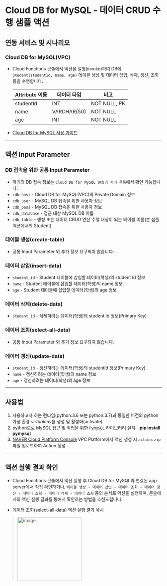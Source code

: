 # Cloud DB for MySQL - 데이터 CRUD 수행 샘플 액션
## 연동 서비스 및 시나리오
### Cloud DB for MySQL(VPC)
+ Cloud Functions 콘솔에서 액션을 실행(invoke)하여 DB에 `Student(studentId, name, age)` 테이블 생성 및 데이터 삽입, 삭제, 갱신, 조회 등을 수행합니다.

    |Attribute 이름|데이터 타입|비고|
    |------|---|---|
    |studentId|INT|NOT NULL, PK|
    |name|VARCHAR(50)|NOT NULL|
    |age|INT|NOT NULL|

+ [Cloud DB for MySQL 사용 가이드](https://guide.ncloud-docs.com/docs/database-database-5-2)

---
## 액션 Input Parameter
### DB 접속을 위한 공통 Input Parameter
+ 하기의 DB 접속 정보는 `Cloud DB for MySQL 콘솔의 서버 목록`에서 확인 가능합니다.
+ `cdb_host` - Cloud DB for MySQL(VPC)의 Private Domain 정보
+ `cdb_user` - MySQL DB 접속을 위한 사용자 정보
+ `cdb_pass` - MySQL DB 접속을 위한 사용자 정보
+ `cdb_database` - 접근 대상 MySQL DB 이름
+ `cdb_table` - 생성 또는 데이터 CRUD 연산 수행 대상이 되는 테이블 이름(본 샘플 액션에서의 Student)

### 테이블 생성(create-table)
+ 공통 Input Parameter 외 추가 정보 요구되지 않습니다.

### 데이터 삽입(insert-data)
+ `student_id` - Student 테이블에 삽입할 데이터(학생)의 student Id 정보
+ `name` - Student 테이블에 삽입할 데이터(학생)의 name 정보
+ `age` - Student 테이블에 삽입할 데이터(학생)의 age 정보

### 데이터 삭제(delete-data)
+ `student_id` - 삭제하려는 데이터(학생)의 student Id 정보(Primary Key)

### 데이터 조회(select-all-data)
+ 공통 Input Parameter 외 추가 정보 요구되지 않습니다.

### 데이터 갱신(update-data)
+ `student_id` - 갱신하려는 데이터(학생)의 studentId 정보(Primary Key)
+ `name` - 갱신하려는 데이터(학생)의 name 정보
+ `age` - 갱신하려는 데이터(학생)의 age 정보

---
## 사용법
1. 사용하고자 하는 런타임(python:3.6 또는 python:3.7)과 동일한 버전의 python 가상 환경 *virtualenv*를 생성 및 활성화(activate)
2. python으로 MySQL 접근 및 작업을 위한 `PyMySQL` 라이브러리 설치 - **pip install pymysql**
3. [NAVER Cloud Platform Console](console.ncloud.com) VPC Platform에서 액션 생성 시 `action.zip` 파일 업로드하여 Action 생성

---
## 액션 실행 결과 확인
+ Cloud Functions 콘솔에서 액션 실행 후 Cloud DB for MySQL과 연결된 app server에서 직접 확인하거나, `테이블 생성 - 데이터 삽입 - 데이터 조회 - 데이터 갱신 - 데이터 조회 - 데이터 삭제 - 데이터 조회` 등의 순서로 액션을 실행하며, 콘솔에서의 액션 실행 결과를 통해서 확인하는 방법을 추천드립니다.

+ 데이터 조회(select-all-data) 액션 실행 결과 예시
> <img width="205" alt="image" src="https://user-images.githubusercontent.com/104127073/167522899-851c53e9-27e4-428f-b959-3eab5f6e6037.png">